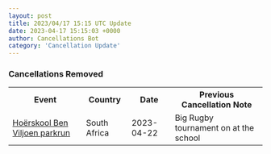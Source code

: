 ```yaml
---
layout: post
title: 2023/04/17 15:15 UTC Update
date: 2023-04-17 15:15:03 +0000
author: Cancellations Bot
category: 'Cancellation Update'
---
```


<h3>Cancellations Removed</h3>
<div class='hscrollable'>
<table style='width: 100%'>
    <tr>
        <th>Event</th>
        <th>Country</th>
        <th>Date</th>
        <th>Previous Cancellation Note</th>
    </tr>
    <tr>
        <td><a href="https://www.parkrun.co.za/hoerskoolbenviljoen">Hoërskool Ben Viljoen parkrun</a></td>
        <td>South Africa</td>
        <td>2023-04-22</td>
        <td>Big Rugby tournament on at the school</td>
    </tr>
</table>
</div>
